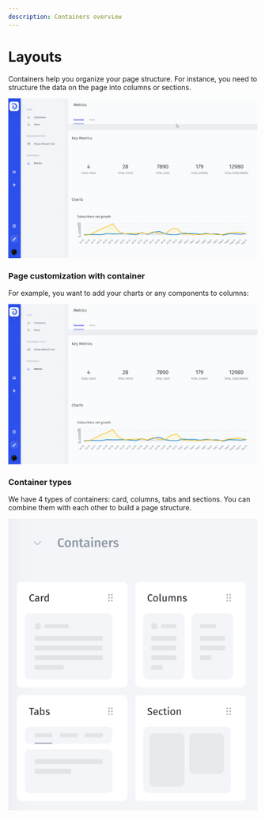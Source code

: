```yaml
---
description: Containers overview
---
```


# Layouts

Containers help you organize your page structure. For instance, you need to structure the data on the page into columns or sections.

![](<../../../../.gitbook/assets/GIF (238).gif>)

### Page customization with container

For example, you want to add your charts or any components to columns:

![](<../../../../.gitbook/assets/GIF (239).gif>)



### Container types

We have 4 types of containers: card, columns, tabs and sections. You can combine them with each other to build a page structure.

![](<../../../../.gitbook/assets/image (685).png>)


